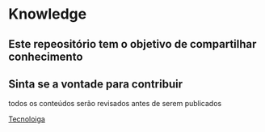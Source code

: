 # Knowledge
## Este repeositório tem o objetivo de compartilhar conhecimento 
## Sinta se a vontade para contribuir

todos os conteúdos serão revisados antes de serem publicados

[Tecnoloiga](/Tecnologia/tecnologia.md)
